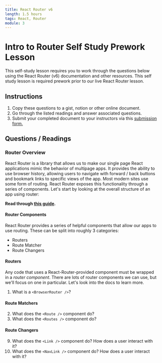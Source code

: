 ```yaml
---
title: React Router v6
length: 1.5 hours
tags: React, Router
module: 3
---
```


# Intro to Router Self Study Prework Lesson
This self-study lesson requires you to work through the questions below using the React Router (v6) documentation and other resources.  This self study lesson is required prework prior to our live React Router lesson. 

## Instructions
1. Copy these questions to a gist, notion or other online document.
2. Go through the listed readings and answer associated questions.
3. Submit your completed document to your instructors via this [submission form.](https://forms.gle/Jwsu6SHCvYtK21N1A)

## Questions / Readings

### Router Overview
React Router is a library that allows us to make our single page React applications mimic the behavior of multipage apps.
It provides the ability to use browser history, allowing users to navigate with forward / back buttons and bookmark links to specific views of the app. Most modern sites use some form of routing. React Router exposes this functionality through a series of components. Let's start by looking at the overall structure of an app using router:

**Read through [this guide](https://reactrouter.com/en/main/start/overview).** 

#### Router Components
React Router provides a series of helpful components that allow our apps to use routing. These can be split into roughly 3 categories:  
- Routers
- Route Matcher
- Route Changers

#### Routers
Any code that uses a React-Router-provided component must be wrapped in a _router component_. There are lots of router components we can use, but we'll focus on one in particular. Let's look into the docs to learn more.

1. What is a `<BrowserRouter />`?

#### Route Matchers
2. What does the `<Route />` component do? 
3. What does the `<Routes />` component do?

#### Route Changers
9. What does the `<Link />` component do? How does a user interact with it?
10. What does the `<NavLink />` component do? How does a user interact with it?